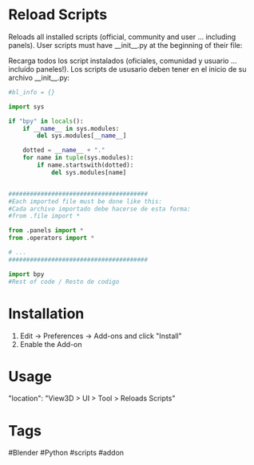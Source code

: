 # Reload Scripts
Reloads all installed scripts (official, community and user ... including panels).
User scripts must have \_\_init\_\_.py at the beginning of their file:

Recarga todos los script instalados (oficiales, comunidad y usuario ... incluído paneles!).
Los scripts de ususario deben tener en el inicio de su archivo \_\_init\_\_.py:

```python
#bl_info = {}

import sys

if "bpy" in locals():
    if __name__ in sys.modules:
        del sys.modules[__name__]

    dotted = __name__ + "."
    for name in tuple(sys.modules):
        if name.startswith(dotted):
            del sys.modules[name]


#######################################
#Each imported file must be done like this:
#Cada archivo importado debe hacerse de esta forma:
#from .file import *

from .panels import *
from .operators import *

# ...
#######################################

import bpy
#Rest of code / Resto de codigo

```

# Installation
1. Edit -> Preferences -> Add-ons and click "Install"
2. Enable the Add-on
# Usage
"location": "View3D > UI > Tool > Reloads Scripts"

# Tags
#Blender #Python #scripts #addon
